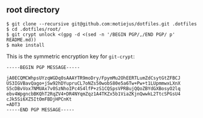 root directory
--------------

    $ git clone --recursive git@github.com:motiejus/dotfiles.git .dotfiles
    $ cd .dotfiles/root/
    $ git crypt unlock <(gpg -d <(sed -n '/BEGIN PGP/,/END PGP/ p' README.md))
    $ make install

This is the symmetric encryption key for `git-crypt`:

```
-----BEGIN PGP MESSAGE-----

jA0ECQMCWhpsUYzqWGDq0sAAAYTR9moDry/FpymMu2OhEERTLumZdCsytGtZFBCJ
US3IGVBavQago+jSw92hDYupruCL7oNZs50wobS80e5a6Tw+Pw+t1LUpmmwxLXnX
S5cDBvVox7NMUAx7v0SzNhoIPc4S4lfP+zS1CQSpsVPRBujQQoZBYdGXBosyO2lq
ebv4WpgncbBKQhT2RqZV4+DR4NYqmZqz1A4TKZx5b1ViaZKjnQwwkL2TtcSPGsU4
cJk5Si6XZ5ItOmFBDjHPCnKt
=ADT3
-----END PGP MESSAGE-----
```
